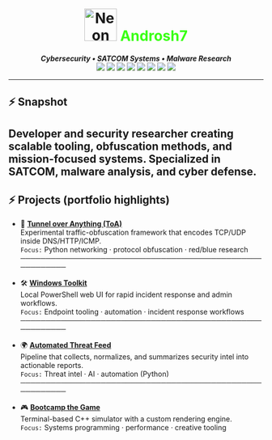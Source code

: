 <!-- Hacker Aesthetic Profile README -->

<h1 align="center">
  <img src="https://androsh7.com/static/rotating_globe.svg" width="64" alt="Neon Rotating Globe" />
  <span style="color:#39ff14;">Androsh7</span>
</h1>

<p align="center">
  <b><i>Cybersecurity • SATCOM Systems • Malware Research</i></b><br>
  
  <!-- Core environment -->
  <img src="https://img.shields.io/badge/OS-Linux-39ff14?logo=linux&logoColor=white" />
  <img src="https://img.shields.io/badge/Editor-Neovim-39ff14?logo=neovim&logoColor=white" />
  <img src="https://img.shields.io/badge/Infra-Docker-0db7ed?logo=docker&logoColor=white" />
  
  <!-- Languages -->
  <img src="https://img.shields.io/badge/Code-Python-3776AB?logo=python&logoColor=white" />
  <img src="https://img.shields.io/badge/Code-C++-00599C?logo=cplusplus&logoColor=white" />
  <img src="https://img.shields.io/badge/Code-C%23-239120?logo=csharp&logoColor=white" />
  <img src="https://img.shields.io/badge/Code-Bash-4EAA25?logo=gnubash&logoColor=white" />
  <img src="https://img.shields.io/badge/Code-PowerShell-5391FE?logo=powershell&logoColor=white" />
</p>

---

## ⚡ Snapshot

Developer and security researcher creating scalable tooling, obfuscation methods, and mission-focused systems. Specialized in SATCOM, malware analysis, and cyber defense.
---

## ⚡ Projects (portfolio highlights)

- 🔗 **[Tunnel over Anything (ToA)](https://github.com/androsh7/tunnel_over_anything)**  
  Experimental traffic-obfuscation framework that encodes TCP/UDP inside DNS/HTTP/ICMP.  
  `Focus:` Python networking · protocol obfuscation · red/blue research  
  ─────────────────────────────────────────────────────────

- 🛠️ **[Windows Toolkit](https://github.com/androsh7/windows_toolkit)**  
  Local PowerShell web UI for rapid incident response and admin workflows.  
  `Focus:` Endpoint tooling · automation · incident response workflows  
  ─────────────────────────────────────────────────────────

- 🌍 **[Automated Threat Feed](https://github.com/androsh7/threat_feed)**  
  Pipeline that collects, normalizes, and summarizes security intel into actionable reports.  
  `Focus:` Threat intel · AI · automation (Python)  
  ─────────────────────────────────────────────────────────

- 🎮 **[Bootcamp the Game](https://github.com/androsh7/bootcamp_the_game)**  
  Terminal-based C++ simulator with a custom rendering engine.  
  `Focus:` Systems programming · performance · creative tooling
